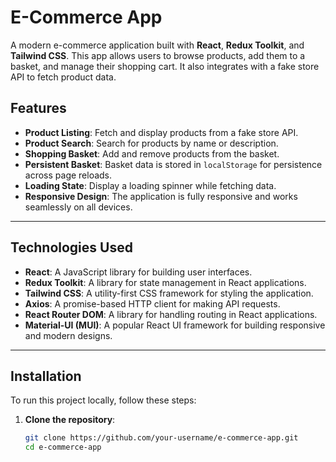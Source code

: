 # E-Commerce App

A modern e-commerce application built with **React**, **Redux Toolkit**, and **Tailwind CSS**. This app allows users to browse products, add them to a basket, and manage their shopping cart. It also integrates with a fake store API to fetch product data.

## Features

- **Product Listing**: Fetch and display products from a fake store API.
- **Product Search**: Search for products by name or description.
- **Shopping Basket**: Add and remove products from the basket.
- **Persistent Basket**: Basket data is stored in `localStorage` for persistence across page reloads.
- **Loading State**: Display a loading spinner while fetching data.
- **Responsive Design**: The application is fully responsive and works seamlessly on all devices.

---

## Technologies Used

- **React**: A JavaScript library for building user interfaces.
- **Redux Toolkit**: A library for state management in React applications.
- **Tailwind CSS**: A utility-first CSS framework for styling the application.
- **Axios**: A promise-based HTTP client for making API requests.
- **React Router DOM**: A library for handling routing in React applications.
- **Material-UI (MUI)**: A popular React UI framework for building responsive and modern designs.

---

## Installation

To run this project locally, follow these steps:

1. **Clone the repository**:
   ```bash
   git clone https://github.com/your-username/e-commerce-app.git
   cd e-commerce-app
